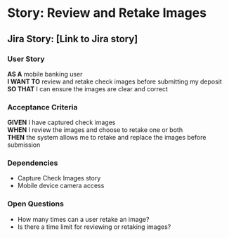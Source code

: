 # Story: Review and Retake Images

## Jira Story: [Link to Jira story]

### User Story

**AS A** mobile banking user  
**I WANT TO** review and retake check images before submitting my deposit  
**SO THAT** I can ensure the images are clear and correct

### Acceptance Criteria

**GIVEN** I have captured check images  
**WHEN** I review the images and choose to retake one or both  
**THEN** the system allows me to retake and replace the images before submission

### Dependencies

- Capture Check Images story
- Mobile device camera access

### Open Questions

- How many times can a user retake an image?
- Is there a time limit for reviewing or retaking images?
